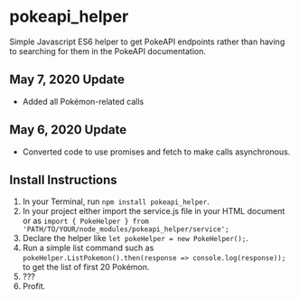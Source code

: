 # pokeapi_helper
Simple Javascript ES6 helper to get PokeAPI endpoints rather than having to searching for them in the PokeAPI documentation.

## May 7, 2020 Update
- Added all Pokémon-related calls

## May 6, 2020 Update
- Converted code to use promises and fetch to make calls asynchronous.

## Install Instructions
1. In your Terminal, run `npm install pokeapi_helper`.
2. In your project either import the service.js file in your HTML document or as `import { PokeHelper } from 'PATH/TO/YOUR/node_modules/pokeapi_helper/service';`
3. Declare the helper like `let pokeHelper = new PokeHelper();`.
4. Run a simple list command such as `pokeHelper.ListPokemon().then(response => console.log(response));` to get the list of first 20 Pokémon.
5. ???
6. Profit.